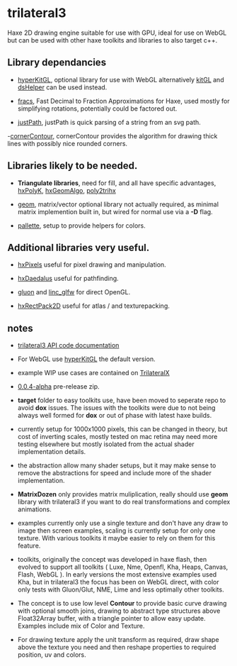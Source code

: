 # trilateral3 

Haxe 2D drawing engine suitable for use with GPU, ideal for use on WebGL but can be used with other haxe toolkits and libraries to also target c++.

## Library dependancies

- [hyperKitGL](https://github.com/nanjizal/hyperKitGL), optional library for use with WebGL alternatively [kitGL](https://github.com/nanjizal/kitGL) and [dsHelper](https://github.com/nanjizal/dsHelper) can be used instead.

- [fracs](https://github.com/nanjizal/fracs), Fast Decimal to Fraction Approximations for Haxe, used mostly for simplifying rotations, potentially could be factored out.

- [justPath](https://github.com/nanjizal/justPath), justPath is quick parsing of a string from an svg path.

-[cornerContour](https://github.com/nanjzial/cornerContour), cornerContour provides the algorithm for drawing thick lines with possibly nice rounded corners.

## Libraries likely to be needed.

-  **Triangulate libraries**, need for fill, and all have specific advantages, [hxPolyK](https://github.com/nanjizal/hxPolyK),  [hxGeomAlgo](https://github.com/azrafe7/hxGeomAlgo), [poly2trihx](https://github.com/nerik/poly2trihx)

 - [geom](https://github.com/nanjizal/geom), matrix/vector optional library not actually required, as minimal matrix implemention built in, but wired for normal use via a **-D** flag.
 
- [pallette](https://github.com/nanjizal/pallette), setup to provide helpers for colors.

## Additional libraries very useful.

- [hxPixels](https://github.com/azrafe7/hxPixels) useful for pixel drawing and manipulation.

- [hxDaedalus](https://github.com/hxDaedalus/hxDaedalus) useful for pathfinding.

- [gluon](https://github.com/haxiomic/gluon) and [linc_glfw](https://github.com/Sunjammer/linc_glfw) for direct OpenGL.

- [hxRectPack2D](https://github.com/nanjizal/hxRectPack2D) useful for atlas / and texturepacking.

## notes

- [trilateral3 API code documentation](https://nanjizal.github.io/trilateral3/pages/)

- For WebGL use [hyperKitGL](https://github.com/nanjizal/hyperKitGL#hyperkitgl) the default version.

- example WIP use cases are contained on [TrilateralX](https://github.com/TrilateralX)

- [0.0.4-alpha](https://github.com/nanjizal/trilateral3/releases/tag/0.0.4-alpha) pre-release zip.

- **target** folder to easy toolkits use, have been moved to seperate repo to avoid **dox** issues. The issues with the toolkits were due to not being always well formed for **dox** or out of phase with latest haxe builds.

- currently setup for 1000x1000 pixels, this can be changed in theory, but cost of inverting scales, mostly tested on mac retina may need more testing elsewhere but mostly isolated from the actual shader implementation details.

- the abstraction allow many shader setups, but it may make sense to remove the abstractions for speed and include more of the shader implementation.

- **MatrixDozen** only provides matrix muliplication, really should use **geom** library with trilateral3 if you want to do real transformations and complex animations.

- examples currently only use a single texture and don't have any draw to image then screen examples, scaling is currently setup for only one texture. With various toolkits it maybe easier to rely on them for this feature.

- toolkits, originally the concept was developed in haxe flash, then evolved to support all toolkits ( Luxe, Nme, Openfl, Kha, Heaps, Canvas, Flash, WebGL ). In early versions the most extensive examples used Kha, but in trilateral3 the focus has been on WebGL direct, with color only tests with Gluon/Glut, NME, Lime and less optimally other toolkits.

- The concept is to use low level **Contour** to provide basic curve drawing with optional smooth joins, drawing to abstract type structures above Float32Array buffer, with a triangle pointer to allow easy update. Examples include mix of Color and Texture.

- For drawing texture apply the unit transform as required, draw shape above the texture you need and then reshape properties to required position, uv and colors.


